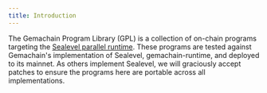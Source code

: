 ```yaml
---
title: Introduction
---
```


The Gemachain Program Library (GPL) is a collection of on-chain programs targeting
the [Sealevel parallel runtime](https://medium.com/gemachain-labs/sealevel-parallel-processing-thousands-of-smart-contracts-d814b378192).
These programs are tested against Gemachain's implementation
of Sealevel, gemachain-runtime, and deployed to its mainnet. As others implement
Sealevel, we will graciously accept patches to ensure the programs here are
portable across all implementations.
